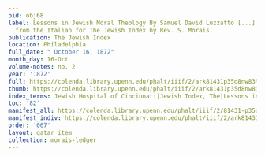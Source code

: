 ```yaml
---
pid: obj68
label: Lessons in Jewish Moral Theology By Samuel David Luzzatto [...] Translated
  from the Italian for The Jewish Index by Rev. S. Morais.
publication: The Jewish Index
location: Philadelphia
full_date: " October 16, 1872"
month_day: 16-Oct
volume-notes: no. 2
year: '1872'
full: https://colenda.library.upenn.edu/phalt/iiif/2/ark81431p35d8nw83%2FSHA256E-s7683873--bf3c6869da613bc9b144a07004cd48ae44d420f549f3975982e730a97e1cb1e8.jpeg/full/3500,/0/default.jpg
thumb: https://colenda.library.upenn.edu/phalt/iiif/2/ark81431p35d8nw83%2FSHA256E-s7683873--bf3c6869da613bc9b144a07004cd48ae44d420f549f3975982e730a97e1cb1e8.jpeg/full/!200,200/0/default.jpg
index_terms: Jewish Hospital of Cincinnati|Jewish Index, The|Lessons in Moral Theology
toc: '82'
manifest_all: https://colenda.library.upenn.edu/phalt/iiif/2/81431-p35d8nw83/manifest
manifest_indiv: https://colenda.library.upenn.edu/phalt/iiif/2/ark81431p35d8nw83%2FSHA256E-s7683873--bf3c6869da613bc9b144a07004cd48ae44d420f549f3975982e730a97e1cb1e8.jpeg
order: '067'
layout: qatar_item
collection: morais-ledger
---
```

